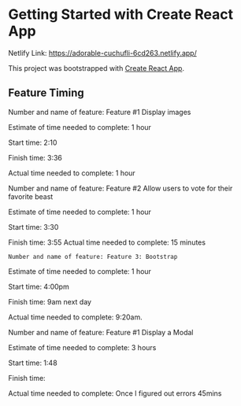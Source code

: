 # Getting Started with Create React App
Netlify Link: https://adorable-cuchufli-6cd263.netlify.app/


This project was bootstrapped with [Create React App](https://github.com/facebook/create-react-app).

## Feature Timing

Number and name of feature:
 Feature #1 Display images
 

  Estimate of time needed to complete: 1 hour
  
  
  Start time: 2:10
  
  
  Finish time: 3:36
  
  
  Actual time needed to complete: 1 hour
  
  
  Number and name of feature: Feature #2 Allow users to vote for their favorite beast
  
  Estimate of time needed to complete: 1 hour
  
   Start time: 3:30
   
   
   Finish time: 3:55 Actual time needed to complete: 15 minutes
   
   
    Number and name of feature: Feature 3: Bootstrap
    
   Estimate of time needed to complete: 1 hour
   
   Start time: 4:00pm
   
   Finish time: 9am next day
   
   Actual time needed to complete: 9:20am.
   
Number and name of feature: Feature #1  Display a Modal

Estimate of time needed to complete: 3 hours

Start time: 1:48

Finish time:

Actual time needed to complete: Once I figured out errors 45mins

